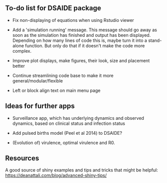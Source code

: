 ## To-do list for DSAIDE package

* Fix non-displaying of equations when using Rstudio viewer

* Add a 'simulation running' message. This message should go away as soon as the simulation has finished and output has been displayed. Depending on how many lines of code this is, maybe turn it into a stand-alone function. But only do that if it doesn't make the code more complex.

* Improve plot displays, make figures, their look, size and placement better

* Continue streamlining code base to make it more general/modular/flexible

* Left or block align text on main menu page


## Ideas for further apps

* Surveillance app, which has underlying dynamics and observed dynamics, based on clinical status and infection status

* Add pulsed births model (Peel et al 2014) to DSAIDE?

* (Evolution of) virulence, optimal virulence and R0.

## Resources
A good source of shiny examples and tips and tricks that might be helpful:
https://deanattali.com/blog/advanced-shiny-tips/
